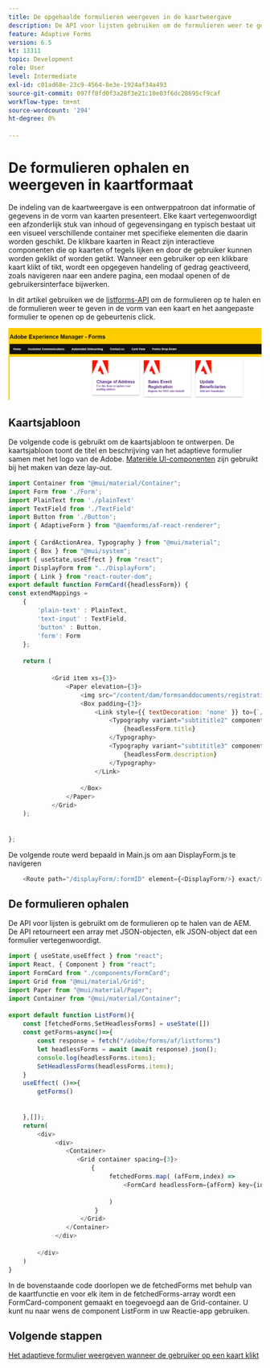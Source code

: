 ```yaml
---
title: De opgehaalde formulieren weergeven in de kaartweergave
description: De API voor lijsten gebruiken om de formulieren weer te geven
feature: Adaptive Forms
version: 6.5
kt: 13311
topic: Development
role: User
level: Intermediate
exl-id: c01ad68e-23c9-4564-8e3e-1924af34a493
source-git-commit: 097ff8fd0f3a28f3e21c10e03f6dc28695cf9caf
workflow-type: tm+mt
source-wordcount: '294'
ht-degree: 0%

---
```


# De formulieren ophalen en weergeven in kaartformaat

De indeling van de kaartweergave is een ontwerppatroon dat informatie of gegevens in de vorm van kaarten presenteert. Elke kaart vertegenwoordigt een afzonderlijk stuk van inhoud of gegevensingang en typisch bestaat uit een visueel verschillende container met specifieke elementen die daarin worden geschikt.
De klikbare kaarten in React zijn interactieve componenten die op kaarten of tegels lijken en door de gebruiker kunnen worden geklikt of worden getikt. Wanneer een gebruiker op een klikbare kaart klikt of tikt, wordt een opgegeven handeling of gedrag geactiveerd, zoals navigeren naar een andere pagina, een modaal openen of de gebruikersinterface bijwerken.

In dit artikel gebruiken we de [listforms-API](https://opensource.adobe.com/aem-forms-af-runtime/api/#tag/List-Forms/operation/listForms) om de formulieren op te halen en de formulieren weer te geven in de vorm van een kaart en het aangepaste formulier te openen op de gebeurtenis click.

![kaartweergave](./assets/card-view-forms.png)

## Kaartsjabloon

De volgende code is gebruikt om de kaartsjabloon te ontwerpen. De kaartsjabloon toont de titel en beschrijving van het adaptieve formulier samen met het logo van de Adobe. [Materiële UI-componenten](https://mui.com/) zijn gebruikt bij het maken van deze lay-out.



```javascript
import Container from "@mui/material/Container";
import Form from './Form';
import PlainText from './plainText'
import TextField from './TextField'
import Button from './Button';
import { AdaptiveForm } from "@aemforms/af-react-renderer";

import { CardActionArea, Typography } from "@mui/material";
import { Box } from "@mui/system";
import { useState,useEffect } from "react";
import DisplayForm from "../DisplayForm";
import { Link } from "react-router-dom";
export default function FormCard({headlessForm}) {
const extendMappings =
    {
        'plain-text' : PlainText,
        'text-input' : TextField,
        'button' : Button,
        'form': Form
    };
   
    return (
        
            <Grid item xs={3}>
                <Paper elevation={3}>
                    <img src="/content/dam/formsanddocuments/registrationform/jcr:content/renditions/cq5dam.thumbnail.48.48.png" className="img"/>
                    <Box padding={3}>
                        <Link style={{ textDecoration: 'none' }} to={`/displayForm${headlessForm.id}`}>
                            <Typography variant="subtititle2" component="h2">
                                {headlessForm.title}
                            </Typography>
                            <Typography variant="subtititle3" component="h4">
                                {headlessForm.description}
                            </Typography>
                        </Link>
                
                    </Box>
                </Paper>
            </Grid>
    );
    

};
```

De volgende route werd bepaald in Main.js om aan DisplayForm.js te navigeren

```javascript
    <Route path="/displayForm/:formID" element={<DisplayForm/>} exact/>
```

## De formulieren ophalen

De API voor lijsten is gebruikt om de formulieren op te halen van de AEM. De API retourneert een array met JSON-objecten, elk JSON-object dat een formulier vertegenwoordigt.

```javascript
import { useState,useEffect } from "react";
import React, { Component } from "react";
import FormCard from "./components/FormCard";
import Grid from "@mui/material/Grid";
import Paper from "@mui/material/Paper";
import Container from "@mui/material/Container";
 
export default function ListForm(){
    const [fetchedForms,SetHeadlessForms] = useState([])
    const getForms=async()=>{
        const response = fetch("/adobe/forms/af/listforms")
        let headlessForms = await (await response).json();
        console.log(headlessForms.items);
        SetHeadlessForms(headlessForms.items);
    }
    useEffect( ()=>{
        getForms()
        

    },[]);
    return(
        <div>
             <div>
                <Container>
                   <Grid container spacing={3}>
                       {
                            fetchedForms.map( (afForm,index) =>
                                <FormCard headlessForm={afForm} key={index}/>
                         
                            )
                        }
                    </Grid>
                </Container>
             </div>

        </div>
    )
}
```

In de bovenstaande code doorlopen we de fetchedForms met behulp van de kaartfunctie en voor elk item in de fetchedForms-array wordt een FormCard-component gemaakt en toegevoegd aan de Grid-container. U kunt nu naar wens de component ListForm in uw Reactie-app gebruiken.

## Volgende stappen

[Het adaptieve formulier weergeven wanneer de gebruiker op een kaart klikt](./open-form-card-view.md)
